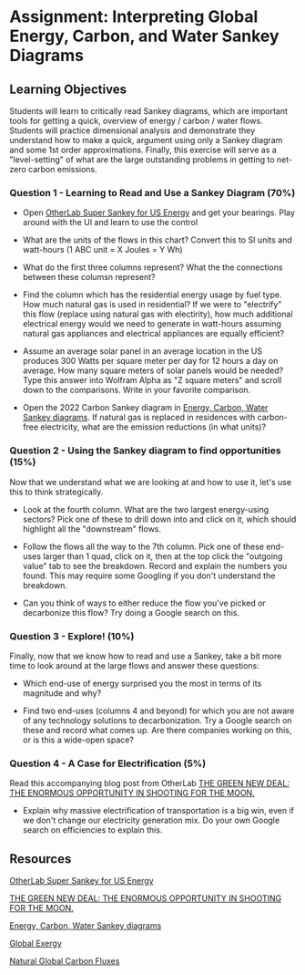# Assignment: Interpreting Global Energy, Carbon, and Water Sankey Diagrams

## Learning Objectives
Students will learn to critically read Sankey diagrams, which are important tools for getting a quick, overview of energy / carbon / water flows. Students will practice dimensional analysis and demonstrate they understand how to make a quick, argument using only a Sankey diagram and some 1st order approximations. Finally, this exercise will serve as a "level-setting" of what are the large outstanding problems in getting to net-zero carbon emissions.


### Question 1 - Learning to Read and Use a Sankey Diagram (70%)
- Open [OtherLab Super Sankey for US Energy](http://www.departmentof.energy/) and get your bearings. Play around with the UI and learn to use the control
  
- What are the units of the flows in this chart? Convert this to SI units and watt-hours (1 ABC unit = X Joules = Y Wh)

- What do the first three columns represent? What the the connections between these columsn represent?
  
- Find the column which has the residential energy usage by fuel type. How much natural gas is used in residential? If we were to "electrify" this flow (replace using natural gas with electirity), how much additional electrical energy would we need to generate in watt-hours assuming natural gas appliances and electrical appliances are equally efficient?
  
- Assume an average solar panel in an average location in the US produces 300 Watts per square meter per day for 12 hours a day on average. How many square meters of solar panels would be needed? Type this answer into Wolfram Alpha as "Z square meters" and scroll down to the comparisons. Write in your favorite comparison.

- Open the 2022 Carbon Sankey diagram in [Energy, Carbon, Water Sankey diagrams](https://flowcharts.llnl.gov/commodities). If natural gas is replaced in residences with carbon-free electricity, what are the emission reductions (in what units)?

### Question 2 - Using the Sankey diagram to find opportunities (15%)
Now that we understand what we are looking at and how to use it, let's use this to think strategically.

- Look at the fourth column. What are the two largest energy-using sectors? Pick one of these to drill down into and click on it, which should highlight all the "downstream" flows.

- Follow the flows all the way to the 7th column. Pick one of these end-uses larger than 1 quad, click on it, then at the top click the "outgoing value" tab to see the breakdown. Record and explain the numbers you found. This may require some Googling if you don't understand the breakdown.

- Can you think of ways to either reduce the flow you've picked or decarbonize this flow? Try doing a Google search on this.

### Question 3 - Explore! (10%)
Finally, now that we know how to read and use a Sankey, take a bit more time to look around at the large flows and answer these questions:

- Which end-use of energy surprised you the most in terms of its magnitude and why?

- Find two end-uses (columns 4 and beyond) for which you are not aware of any technology solutions to decarbonization. Try a Google search on these and record what comes up. Are there companies working on this, or is this a wide-open space?

### Question 4 - A Case for Electrification (5%)

Read this accompanying blog post from OtherLab [THE GREEN NEW DEAL: THE ENORMOUS OPPORTUNITY IN SHOOTING FOR THE MOON.](https://www.otherlab.com/blog-posts/the-green-new-deal-the-enormous-opportunity-in-shooting-for-the-moon)

- Explain why massive electrification of transportation is a big win, even if we don't change our electricity generation mix. Do your own Google search on efficiencies to explain this.

## Resources
[OtherLab Super Sankey for US Energy](http://www.departmentof.energy/)

[THE GREEN NEW DEAL: THE ENORMOUS OPPORTUNITY IN SHOOTING FOR THE MOON.](https://www.otherlab.com/blog-posts/the-green-new-deal-the-enormous-opportunity-in-shooting-for-the-moon)

[Energy, Carbon, Water Sankey diagrams](https://flowcharts.llnl.gov/commodities)

[Global Exergy](https://swap.stanford.edu/was/20230129051410/http://gcep.stanford.edu/research/exergy/resourcechart.html)

[Natural Global Carbon Fluxes](https://earthobservatory.nasa.gov/features/CarbonCycle)
